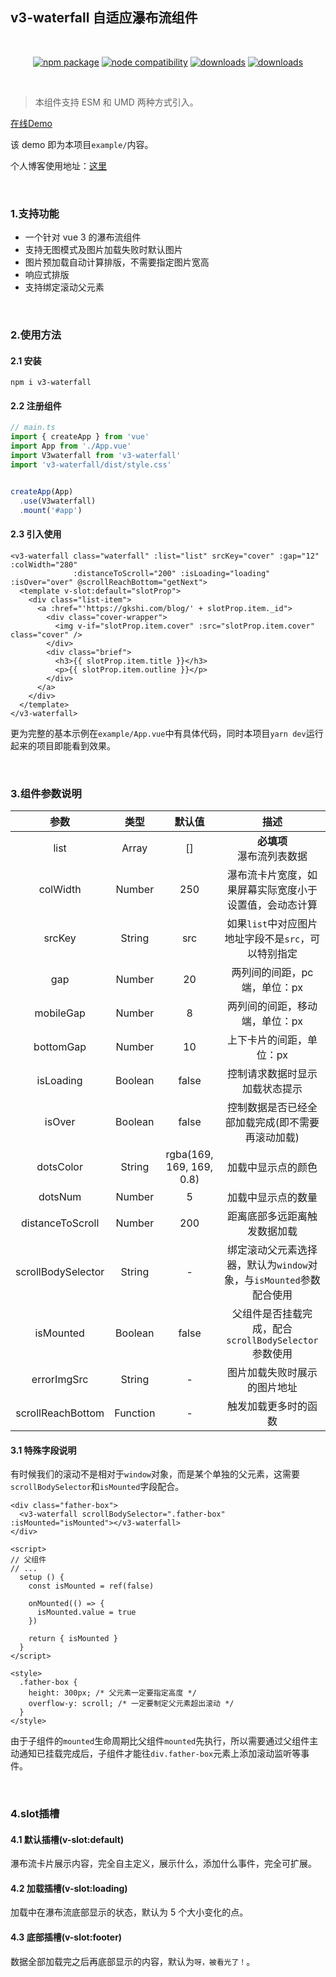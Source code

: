 ## v3-waterfall 自适应瀑布流组件

&nbsp;
<p align="center">
  <a href="https://npmjs.com/package/v3-waterfall"><img src="https://img.shields.io/npm/v/v3-waterfall.svg" alt="npm package"></a>
  <a href="https://nodejs.org/en/about/releases/"><img src="https://img.shields.io/node/v/vite.svg" alt="node compatibility"></a>
  <a href="https://img.shields.io/npm/dt/v3-waterfall"><img src="https://img.shields.io/npm/dt/v3-waterfall.svg" alt="downloads"></a>
  <a href="https://img.shields.io/npm/l/v3-waterfall"><img src="https://img.shields.io/npm/l/v3-waterfall.svg" alt="downloads"></a>
</p>

&nbsp;

> 本组件支持 ESM 和 UMD 两种方式引入。


[在线Demo](https://gk-shi.github.io/v3-waterfall/)

该 demo 即为本项目`example/`内容。

个人博客使用地址：[这里](https://gkshi.com/blog)

&nbsp;
### 1.支持功能

- 一个针对 vue 3 的瀑布流组件
- 支持无图模式及图片加载失败时默认图片
- 图片预加载自动计算排版，不需要指定图片宽高
- 响应式排版
- 支持绑定滚动父元素

&nbsp;
### 2.使用方法

#### 2.1 安装

```shell
npm i v3-waterfall
```

#### 2.2 注册组件

```typescript
// main.ts
import { createApp } from 'vue'
import App from './App.vue'
import V3waterfall from 'v3-waterfall'
import 'v3-waterfall/dist/style.css'


createApp(App)
  .use(V3waterfall)
  .mount('#app')

```

#### 2.3 引入使用

```vue
<v3-waterfall class="waterfall" :list="list" srcKey="cover" :gap="12" :colWidth="280"
              :distanceToScroll="200" :isLoading="loading" :isOver="over" @scrollReachBottom="getNext">
  <template v-slot:default="slotProp">
    <div class="list-item">
      <a :href="'https://gkshi.com/blog/' + slotProp.item._id">
        <div class="cover-wrapper">
          <img v-if="slotProp.item.cover" :src="slotProp.item.cover" class="cover" />
        </div>
        <div class="brief">
          <h3>{{ slotProp.item.title }}</h3>
          <p>{{ slotProp.item.outline }}</p>
        </div>
      </a>
    </div>
  </template>
</v3-waterfall>
```





更为完整的基本示例在`example/App.vue`中有具体代码，同时本项目`yarn dev`运行起来的项目即能看到效果。


&nbsp;
### 3.组件参数说明

|        参数        |   类型   |          默认值          |                             描述                             |
| :----------------: | :------: | :----------------------: | :----------------------------------------------------------: |
|        list        |  Array   |            []            |                **必填项**<br />瀑布流列表数据                |
|      colWidth      |  Number  |           250            |    瀑布流卡片宽度，如果屏幕实际宽度小于设置值，会动态计算    |
|       srcKey       |  String  |           src            |     如果`list`中对应图片地址字段不是`src`，可以特别指定      |
|        gap         |  Number  |            20            |                 两列间的间距，pc端，单位：px                 |
|     mobileGap      |  Number  |            8             |                两列间的间距，移动端，单位：px                |
|     bottomGap      |  Number  |            10            |                   上下卡片的间距，单位：px                   |
|     isLoading      | Boolean  |          false           |                控制请求数据时显示加载状态提示                |
|       isOver       | Boolean  |          false           |       控制数据是否已经全部加载完成(即不需要再滚动加载)       |
|     dotsColor      |  String  | rgba(169, 169, 169, 0.8) |                      加载中显示点的颜色                      |
|      dotsNum       |  Number  |            5             |                      加载中显示点的数量                      |
|  distanceToScroll  |  Number  |           200            |                 距离底部多远距离触发数据加载                 |
| scrollBodySelector |  String  |            -             | 绑定滚动父元素选择器，默认为`window`对象，与`isMounted`参数配合使用 |
|     isMounted      | Boolean  |          false           |     父组件是否挂载完成，配合`scrollBodySelector`参数使用     |
|    errorImgSrc     |  String  |            -             |                 图片加载失败时展示的图片地址                 |
| scrollReachBottom  | Function |            -             |                     触发加载更多时的函数                     |



#### 3.1 特殊字段说明

有时候我们的滚动不是相对于`window`对象，而是某个单独的父元素，这需要`scrollBodySelector`和`isMounted`字段配合。

```vue
<div class="father-box">
  <v3-waterfall scrollBodySelector=".father-box" :isMounted="isMounted"></v3-waterfall>
</div>

<script>
// 父组件
// ...
  setup () {
    const isMounted = ref(false)
    
    onMounted(() => {
      isMounted.value = true
    })
    
    return { isMounted }
  }
</script>

<style>
  .father-box {
    height: 300px; /* 父元素一定要指定高度 */
    overflow-y: scroll; /* 一定要制定父元素超出滚动 */
  }
</style>
```

由于子组件的`mounted`生命周期比父组件`mounted`先执行，所以需要通过父组件主动通知已挂载完成后，子组件才能往`div.father-box`元素上添加滚动监听等事件。


&nbsp;
### 4.slot插槽

#### 4.1 默认插槽(v-slot:default)

瀑布流卡片展示内容，完全自主定义，展示什么，添加什么事件，完全可扩展。



#### 4.2 加载插槽(v-slot:loading)

加载中在瀑布流底部显示的状态，默认为 5 个大小变化的点。



#### 4.3 底部插槽(v-slot:footer)

数据全部加载完之后再底部显示的内容，默认为`呀，被看光了！`。